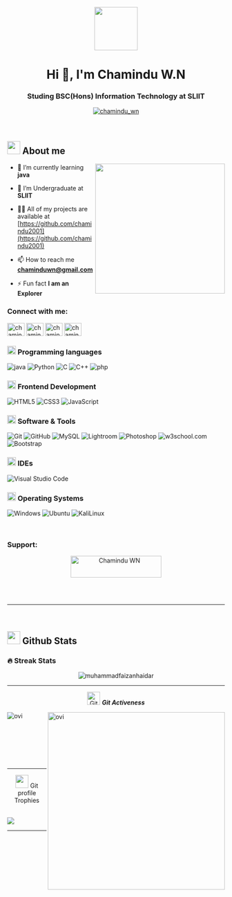 <p align="center">
<picture> <img align="center" src="https://raw.githubusercontent.com/Tarikul-Islam-Anik/Animated-Fluent-Emojis/master/Emojis/Smilies/Alien.png" width = 100px></picture>
</p>

<h1 align="center">Hi 👋, I'm Chamindu W.N </h1>
<h3 align="center">Studing BSC(Hons) Information Technology at SLIIT</h3>

<p align="center"> <a href="https://twitter.com/chamindu_wn" target="blank"><img src="https://img.shields.io/twitter/follow/chamindu_wn?logo=twitter&style=for-the-badge" alt="chamindu_wn" /></a> </p>
<br>

## <picture><img src = "https://github.com/7oSkaaa/7oSkaaa/blob/main/Images/about_me.gif?raw=true" width = 30px></picture> About me
<picture> <img align="right" src="https://user-images.githubusercontent.com/74038190/229223263-cf2e4b07-2615-4f87-9c38-e37600f8381a.gif" width = 300px></picture>

- 🌱 I’m currently learning **java**

- 🤝 I’m Undergraduate at **SLIIT**

- 👨‍💻 All of my projects are available at [https://github.com/chamindu2001](https://github.com/chamindu2001)

- 📫 How to reach me **chaminduwn@gmail.com**

- ⚡ Fun fact **I am an Explorer**

<h3 align="left">Connect with me:</h3>
<p align="left">
<a href="https://twitter.com/chamindu_wn" target="blank"><img align="center" src="https://raw.githubusercontent.com/rahuldkjain/github-profile-readme-generator/master/src/images/icons/Social/twitter.svg" alt="chamindu_wn" height="30" width="40" /></a>
<a href="https://linkedin.com/in/chamindu wn" target="blank"><img align="center" src="https://raw.githubusercontent.com/rahuldkjain/github-profile-readme-generator/master/src/images/icons/Social/linked-in-alt.svg" alt="chamindu wn" height="30" width="40" /></a>
<a href="https://fb.com/chamindu wn" target="blank"><img align="center" src="https://raw.githubusercontent.com/rahuldkjain/github-profile-readme-generator/master/src/images/icons/Social/facebook.svg" alt="chamindu wn" height="30" width="40" /></a>
<a href="https://instagram.com/chamindu_wn" target="blank"><img align="center" src="https://raw.githubusercontent.com/rahuldkjain/github-profile-readme-generator/master/src/images/icons/Social/instagram.svg" alt="chamindu_wn" height="30" width="40" /></a>
</p>



### <picture> <img src = "https://github.com/7oSkaaa/7oSkaaa/blob/main/Images/Programming_Languages.gif?raw=true" width = 20px>  </picture> Programming languages

![java](https://img.shields.io/badge/java-3c7fb8?style=for-the-badge&logo=java&logoColor=white)
![Python](https://img.shields.io/badge/Python-3776AB?style=for-the-badge&logo=Python&logoColor=white)
![C](https://img.shields.io/badge/C-A8B9CC?style=for-the-badge&logo=C&logoColor=white)
![C++](https://img.shields.io/badge/C%2B%2B-00599C?style=for-the-badge&logo=c%2B%2B&logoColor=white)
![php](https://img.shields.io/badge/php-2f6492?style=for-the-badge&logo=php&logoColor=white)

### <picture> <img src = "https://github.com/7oSkaaa/7oSkaaa/blob/main/Images/Front_End.gif?raw=true" width = 20px>  </picture> Frontend Development

![HTML5](https://img.shields.io/badge/HTML-E34F26?style=for-the-badge&logo=HTML5&logoColor=white)
![CSS3](https://img.shields.io/badge/CSS-1572B6?style=for-the-badge&logo=CSS3&logoColor=white)
![JavaScript](https://img.shields.io/badge/JavaScript-F7DF1E?style=for-the-badge&logo=JavaScript&logoColor=white)

### <picture> <img src = "https://github.com/7oSkaaa/7oSkaaa/blob/main/Images/Software_Tools.gif?raw=true" width = 20px>  </picture> Software & Tools

![Git](https://img.shields.io/badge/Git-F05032?style=for-the-badge&logo=Git&logoColor=white)
![GitHub](https://img.shields.io/badge/GitHub-181717?style=for-the-badge&logo=GitHub&logoColor=white)
![MySQL](https://img.shields.io/badge/MySQL-4479A1?style=for-the-badge&logo=MySQL&logoColor=white)
![Lightroom](https://img.shields.io/badge/Adobe%20Lightroom-31A8FF?style=for-the-badge&logo=Adobe%20Lightroom&logoColor=white)
![Photoshop](https://aleen42.github.io/badges/src/photoshop.svg?style=for-the-badge)
![w3school.com](https://img.shields.io/badge/w3school.com-37ab6c?style=for-the-badge&logo=w3school.com&logoColor=green)
![Bootstrap](https://img.shields.io/badge/Bootstrap-563D7C?style=for-the-badge&logo=bootstrap&logoColor=white)


### <picture> <img src = "https://github.com/7oSkaaa/7oSkaaa/blob/main/Images/IDEs.gif?raw=true" width = 20px>  </picture> IDEs

![Visual Studio Code](https://img.shields.io/badge/Visual_Studio_Code-007ACC?style=for-the-badge&logo=Visual-Studio-Code&logoColor=white)

### <picture> <img src = "https://github.com/7oSkaaa/7oSkaaa/blob/main/Images/OS.gif?raw=true" width = 20px>  </picture> Operating Systems

![Windows](https://img.shields.io/badge/Windows-0078D6?style=for-the-badge&logo=Windows&logoColor=white)
![Ubuntu](https://img.shields.io/badge/Ubuntu-E95420?style=for-the-badge&logo=Ubuntu&logoColor=white)
![KaliLinux](https://img.shields.io/badge/Kali-557C94?style=for-the-badge&logo=KaliLinux&logoColor=white)

<br>

<h3 align="left">Support:</h3>
<p align="center"><a href="https://www.buymeacoffee.com/Chamindu WN"> <img align="center" src="https://cdn.buymeacoffee.com/buttons/v2/default-yellow.png" height="50" width="210" alt="Chamindu WN" /></a></p><br><br> 


----
<br>


## <picture> <img src = "https://github.com/7oSkaaa/7oSkaaa/blob/main/Images/Statistics.gif?raw=true" width = 30px>  </picture> Github Stats

### 🔥 Streak Stats
<p align="center"><img src="https://github-readme-streak-stats.herokuapp.com/?user=muhammadfaizanhaidar&theme=algolia" alt="muhammadfaizanhaidar"  /></p>

<hr>
<p align="center">
 <img src="https://media.giphy.com/media/W5eoZHPpUx9sapR0eu/giphy.gif" width="30px" alt="Git"/>&nbsp;<i><b>Git Activeness</b></i></p>
 
<p><img align="left" src="https://github-readme-stats.vercel.app/api/top-langs?username=muhammadfaizanhaidar&show_icons=true&locale=en&layout=compact&theme=chartreuse-dark" alt="ovi" /></p>
<p>&nbsp;<img align="right" src="https://github-readme-stats.vercel.app/api?username=muhammadfaizanhaidar&show_icons=true&locale=en&theme=chartreuse-dark" alt="ovi" width="410" /></p>
<br><br><br><br><br>

<hr>

<p align="center"><img src="https://media.giphy.com/media/QaMcXSekUWx7aogAUr/giphy.gif" width="30" />&nbsp;Git profile Trophies</p><br>
<img src="https://github-profile-trophy.vercel.app/?username=muhammadfaizanhaidar&theme=juicyfresh&no-bg=true" />


-----
